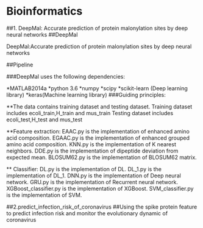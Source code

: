 # Bioinformatics
##1. DeepMal: Accurate prediction of protein malonylation sites by deep neural networks
##DeepMal

DeepMal:Accurate prediction of protein malonylation sites by deep neural networks

##Pipeline

###DeepMal uses the following dependencies:

*MATLAB2014a
*python 3.6
*numpy
*scipy
*scikit-learn (Deep learning library)
*keras(Machine learning library)
###Guiding principles:

**The data contains training dataset and testing dataset. Training dataset includes ecoli_train,H_train and mus_train Testing dataset includes ecoli_test,H_test and mus_test

**Feature extraction: EAAC.py is the implementation of enhanced amino acid composition. EGAAC.py is the implementation of enhanced grouped amino acid composition. KNN.py is the implementation of K nearest neighbors. DDE.py is the implementation of dipeptide deviation from expected mean. BLOSUM62.py is the implementation of BLOSUM62 matrix.

** Classifier: DL.py is the implementation of DL. DL_1.py is the implementation of DL_1. DNN.py is the implementation of Deep neural network. GRU.py is the implementation of Recurrent neural network. XGBoost_classifier.py is the implementation of XGBoost. SVM_classifier.py is the implementation of SVM.

##2.predict_infection_risk_of_coronavirus
##Using the spike protein feature to predict infection risk and monitor the evolutionary dynamic of coronavirus

